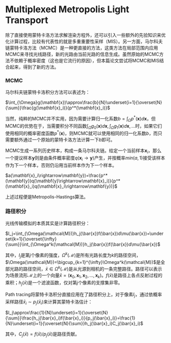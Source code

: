 # Multiplexed Metropolis Light Transport

除了直接使用蒙特卡洛方法求解渲染方程外，还可以引入一些额外的先验知识来优化计算过程，比较有代表性的就是多重重要性采样（MIS）。另一方面，马尔科夫链蒙特卡洛方法（MCMC）是一种更直接的方法，这类方法在局部范围内应用MCMC来寻找光线路径，新的光路由当前光路的信息生成。虽然原始的MCMC方法不依赖于概率密度（这也是它流行的原因），但本篇论文尝试将MCMC和MIS结合起来，得到了新的方法。

### MCMC

马尔科夫链蒙特卡洛积分方法可以表述为：

$\int_{\Omega}g(\mathbf{x})\approx\frac{b}{N}\underset{i=1}{\overset{N}{\sum}}\frac{g(\mathbf{x}_i)}{p^*(\mathbf{x}_i)}$

当然，纯粹的MCMC并不实用，因为需要计算归一化系数$b=\int_{\Omega}p^*(\mathbf{x})d\mathbf{x}$，但MCMC的优势在于，当需要积分不同函数$\int_{\Omega}g_0(\mathbf{x})d\mathbf{x},\int_{\Omega}g_1(\mathbf{x})d\mathbf{x},...$时，如果它们使用相同的概率密度函数$p^*(\mathbf{x})$，则MCMC就可以使用相同的归一化系数$b$，而只需要额外通过一个原始的蒙特卡洛方法计算一下$b$即可。

MCMC生成一系列历史样本，构成一条马尔科夫链。给定一个当前样本$\mathbf{x}_i$，那么一个提议样本$\mathbf{y}$则是由条件概率密度$q(\mathbf{x}_i\rightarrow\mathbf{y})$产生，并按概率$min(a,1)$接受该样本作为下一个样本，否则仍沿用当前样本作为下一个样本。

$a(\mathbf{x}_i\rightarrow\mathbf{y})=\frac{p^*(\mathbf{y})q(\mathbf{y}\rightarrow\mathbf{x}_i)}{p^*(\mathbf{x}_i)q(\mathbf{x}_i\rightarrow\mathbf{y})}$

上述过程便是Metropolis-Hastings算法。

### 路径积分

光线传输模拟的本质其实是计算路径积分：

$I_j=\int_{\Omega(\mathcal{M})}h_j(\bar{x})f(\bar{x})d\mu(\bar{x})=\underset{k=1}{\overset{\infty}{\sum}}\int_{\Omega^k(\mathcal{M})}h_j(\bar{x})f(\bar{x})d\mu(\bar{x})$

其中，$I_j$是第$j$个像素的强度，$\Omega^k(\mathcal{M})$是所有光路长度为$k$的路径空间，$\Omega(\mathcal{M})=\bigcup_{k=1}^{\infty}\Omega^k(\mathcal{M})$是全部光路的路径空间，$\bar{x}\in\Omega^k(\mathcal{M})$是从光源到相机的一条完整路径。路径可以表示为场景流形$\mathcal{M}$上的一个向量$\bar{x}=(\mathbf{x}_0,\mathbf{x}_1,\mathbf{x}_2,...,\mathbf{x}_k)$。$f(\bar{x})$是路径上各点反射过程的乘积；$h_j(\bar{x})$是一个滤波函数，仅对第$j$个像素的支撑集非零。

Path tracing将蒙特卡洛积分直接应用在了路径积分上，对于像素$I_j$，通过依概率采样路径$\bar{x}_i\sim p_j(\bar{x}_i)$来计算其蒙特卡洛估计：

$I_j\approx\frac{1}{N}\underset{i=1}{\overset{N}{\sum}}\frac{h_j(\bar{x}_i)f(\bar{x}_i)}{p_j(\bar{x}_i)}=\frac{1}{N}\underset{i=1}{\overset{N}{\sum}}h_j(\bar{x}_i)C_j(\bar{x}_i)$

其中，$C_j(\bar{x})=f(\bar{x})/p_j(\bar{x})$是路径贡献。

